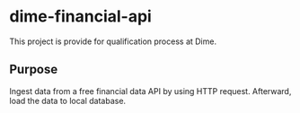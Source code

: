 # dime-financial-api
This project is provide for qualification process at Dime.

## Purpose
Ingest data from a free financial data API by using HTTP request. Afterward, load the data to local database.
